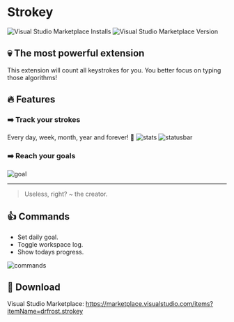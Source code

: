# Strokey

![Visual Studio Marketplace Installs](https://img.shields.io/visual-studio-marketplace/i/drfrost.strokey?style=for-the-badge)
![Visual Studio Marketplace Version](https://img.shields.io/visual-studio-marketplace/v/drfrost.strokey?style=for-the-badge)

## 💀 The most powerful extension
This extension will count all keystrokes for you. You better focus on typing those algorithms!


## 🔥 Features

### ➡️ Track your strokes
Every day, week, month, year and forever! 🚀
![stats](https://i.imgur.com/hVJZzT7.png "Stats")
![statusbar](https://i.imgur.com/1VQsBFo.png "Status Bar")

### ➡️ Reach your goals
![goal](https://i.imgur.com/506iPDT.png "Goal")

---

> Useless, right? 
~ the creator.

## 👍 Commands

- Set daily goal.
- Toggle workspace log.
- Show todays progress.

![commands](https://i.imgur.com/oZpwLBt.png "Commands")


## 💾 Download

Visual Studio Marketplace:
https://marketplace.visualstudio.com/items?itemName=drfrost.strokey